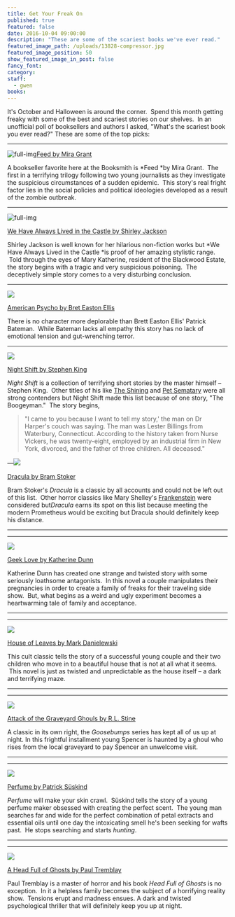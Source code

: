 ```yaml
---
title: Get Your Freak On
published: true
featured: false
date: 2016-10-04 09:00:00
description: "These are some of the scariest books we've ever read."
featured_image_path: /uploads/13828-compressor.jpg
featured_image_position: 50
show_featured_image_in_post: false
fancy_font:
category:
staff:
  - gwen
books:
---
```



It's October and Halloween is around the corner. &nbsp;Spend this month getting freaky with some of the best and scariest stories on our shelves. &nbsp;In an unofficial poll of booksellers and authors I asked, "What's the scariest book you ever read?" These are some of the top picks:&nbsp;

---

![full-img](/uploads/versions/gwen_feed---x0-0-500-500-2912-2912x---.jpg)[Feed by Mira Grant](http://www.brooklinebooksmith-shop.com/book/9780316081054)

A bookseller favorite here at the Booksmith is&nbsp;*Feed&nbsp;*by Mira Grant. &nbsp;The first in a terrifying trilogy following two young journalists as they investigate the suspicious circumstances of a sudden epidemic. &nbsp;This story's real fright factor lies in the social policies and political ideologies developed as a result of the zombie outbreak.&nbsp;

---

![full-img](/uploads/versions/gwen-castle---x----400-400x---.jpg)

[We Have Always Lived in the Castle by Shirley Jackson](http://www.brooklinebooksmith-shop.com/book/9780143039976)&nbsp;

Shirley Jackson is well known for her hilarious non-fiction works but *We Have Always Lived in the Castle&nbsp;*is proof of her amazing stylistic range. &nbsp;Told through the eyes of Mary Katherine, resident of the Blackwood Estate, the story begins with a tragic and very suspicious poisoning. &nbsp;The deceptively simple story comes to a very disturbing conclusion.&nbsp;

---

![](/uploads/versions/gwen-psycho---x0-0-500-500-2912-2912x---.jpg)

[American Psycho by Bret Easton Ellis](http://www.brooklinebooksmith-shop.com/book/9780679735779)

There is no character more deplorable than Brett Easton Ellis' Patrick Bateman. &nbsp;While Bateman lacks all empathy this story has no lack of emotional tension and gut-wrenching terror. &nbsp;

---

![](/uploads/versions/gwen-nightshift---x0-0-500-500-1456-1456x---.jpg)

[Night Shift by Stephen King](http://www.brooklinebooksmith-shop.com/book/9780307743640)

*Night Shift* is a collection of terrifying short stories by the master himself – Stephen King.&nbsp; Other titles of his like <u>The Shining</u> and <u>Pet Sematary</u> were all strong contenders but Night Shift made this list because of one story, "The Boogeyman." &nbsp;The story begins,

> "I came to you because I want to tell my story,' the man on Dr Harper's couch was saying. The man was Lester Billings from Waterbury, Connecticut. According to the history taken from Nurse Vickers, he was twenty-eight, employed by an industrial firm in New York, divorced, and the father of three children. All deceased."

—![](/uploads/versions/gwen-drac---x0-0-500-500-2912-2912x---.jpg)

[Dracula by Bram Stoker](http://www.brooklinebooksmith-shop.com/book/9780451530660')

Bram Stoker's *Dracula* is a classic by all accounts and could not be left out of this list.&nbsp; Other horror classics like Mary Shelley's&nbsp;[Frankenstein](http://www.brooklinebooksmith-shop.com/book/9780451532244) were considered but*Dracula* earns its spot on this list because meeting the modern Prometheus would be exciting but Dracula should definitely keep his distance.&nbsp;

---

---

![](/uploads/versions/gwen-geeklove---x0-0-500-500-2848-2848x---.jpg)

[Geek Love by Katherine Dunn](http://www.brooklinebooksmith-shop.com/book/9780375713347)

Katherine Dunn has created one strange and twisted story with some seriously loathsome antagonists. &nbsp;In this novel a couple manipulates their pregnancies in order to create a family of freaks for their traveling side show. &nbsp;But, what begins as a weird and ugly experiment becomes a heartwarming tale of family and acceptance.&nbsp;

---

---

![](/uploads/versions/gwen-house---x0-0-500-500-1405-1405x---.jpg)

[House of Leaves by Mark Danielewski](http://www.brooklinebooksmith-shop.com/book/9780375703768)

This cult classic tells the story of a successful young couple and their two children who move in to a beautiful house that is not at all what it seems. &nbsp;This novel is just as twisted and unpredictable as the house itself – a dark and terrifying maze.&nbsp;

---

---

![](/uploads/versions/gwen-flower---x0-0-500-556-1422-1580x---.jpg)

[Attack of the Graveyard Ghouls by R.L. Stine](http://www.brooklinebooksmith-shop.com/book/9780545828864)

A classic in its own right, the *Goosebumps* series has kept all of us up at night. In this frightful installment young Spencer is haunted by a ghoul who rises from the local graveyard to pay Spencer an unwelcome visit. &nbsp;

---

---

![](/uploads/versions/gwen-perfume---x0-0-500-500-1248-1248x---.jpg)

[Perfume by Patrick S&uuml;skind](http://www.brooklinebooksmith-shop.com/book/9780375725845)

*Perfume* will make your skin crawl. &nbsp;S&uuml;skind tells the story of a young perfume maker obsessed with creating the perfect scent. &nbsp;The young man searches far and wide for the perfect combination of petal extracts and essential oils until one day the intoxicating smell he's been seeking for wafts past. &nbsp;He stops searching and starts *hunting*.

---

---

![](/uploads/versions/gwen-ghosts---x0-0-500-500-2857-2857x---.jpg)

[A Head Full of Ghosts by Paul Tremblay](http://www.brooklinebooksmith-shop.com/book/9780062363244)

Paul Tremblay is a master of horror and his book *Head Full of Ghosts* is no exception. &nbsp;In it a helpless family becomes the subject of a horrifying reality show.&nbsp; Tensions erupt and madness ensues. A dark and twisted psychological thriller that will definitely keep you up at night.&nbsp;